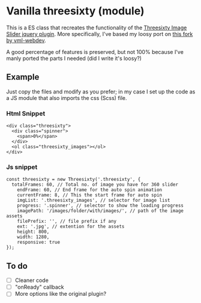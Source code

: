 # Vanilla threesixty (module)

This is a ES class that recreates the functionality of the [Threesixty Image Slider jquery plugin](https://github.com/creativeaura/threesixty-slider).
More specifically, I've based my loosy port on [this fork by vml-webdev](https://github.com/vml-webdev/threesixty-slider).

A good percentage of features is preserved, but not 100% because I've manly ported the parts I needed (did I write it's loosy?)

## Example

Just copy the files and modify as you prefer; in my case I set up the code as a JS module that also imports the css (Scss) file.

### Html Snippet

    <div class="threesixty">
      <div class="spinner">
        <span>0%</span>
      </div>
      <ol class="threesixty_images"></ol>
    </div>

### Js snippet
    const threesixty = new Threesixty('.threesixty', {
      totalFrames: 60, // Total no. of image you have for 360 slider
	    endFrame: 60, // End frame for the auto spin animation
	    currentFrame: 8, // This the start frame for auto spin
	    imgList: '.threesixty_images', // selector for image list
	    progress: '.spinner', // selector to show the loading progress
	    imagePath: '/images/folder/with/images/', // path of the image assets
	    filePrefix: '', // file prefix if any
	    ext: '.jpg', // extention for the assets
	    height: 800,
	    width: 1280,
	    responsive: true
    });


## To do
  - [ ] Cleaner code
  - [ ] "onReady" callback
  - [ ] More options like the original plugin?
